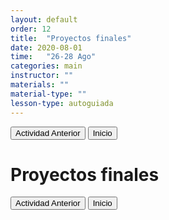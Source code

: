 ```yaml
---
layout: default
order: 12
title:  "Proyectos finales"
date: 2020-08-01
time:   "26-28 Ago"
categories: main
instructor: ""
materials: ""
material-type: ""
lesson-type: autoguiada
---
```

<a href="https://pesalerno.github.io/genetica-ago-2020/main/2020/06/10/11_genomica-2.html"><button>Actividad Anterior</button></a>		<a href="https://pesalerno.github.io/genetica-ago-2020/"><button>Inicio</button></a>  

# Proyectos finales

<a href="https://pesalerno.github.io/genetica-ago-2020/main/2020/06/10/11_genomica-2.html"><button>Actividad Anterior</button></a>		<a href="https://pesalerno.github.io/genetica-ago-2020/"><button>Inicio</button></a>  
